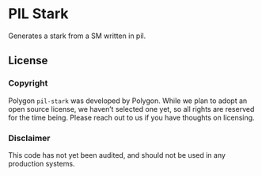 # PIL Stark

Generates a stark from a SM written in pil.

## License

### Copyright
Polygon `pil-stark` was developed by Polygon. While we plan to adopt an open source license, we haven’t selected one yet, so all rights are reserved for the time being. Please reach out to us if you have thoughts on licensing.  
  
### Disclaimer
This code has not yet been audited, and should not be used in any production systems.
